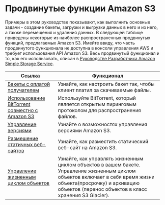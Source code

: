 # Продвинутые функции Amazon S3<a name="S3-gsg-AdvancedAmazonS3Features"></a>

Примеры в этом руководстве показывают, как выполнить основные задачи - создание бакеты, загрузки и выгрузки данных в него и из него, а также перемещения и удаления данных\. В следующей таблице приведены некоторые из наиболее распространенных продвинутых функций, предлагаемых Amazon S3\. Имейте ввиду, что часть продвинутого функционала не доступна в консоли управления AWS и требует использования API Amazon S3\. Весь продвинутый функционал и то, как его использовать, описан в [Руководстве Разработчика Amazon Simple Storage Service](https://docs.aws.amazon.com/AmazonS3/latest/dev/)\.


| Ссылка | Функционал | 
| --- | --- | 
| [Бакеты с оплатой получателем](https://docs.aws.amazon.com/AmazonS3/latest/dev/RequesterPaysBuckets.html) | Узнайте, как настроить бакет так, чтобы клиент платил за скачиваемые файлы\.  | 
| [Использование BitTorrent совместно с Amazon S3](https://docs.aws.amazon.com/AmazonS3/latest/dev/S3TorrentPublish.html)  | Используйте BitTorrent, который является открытым пиринговым протоколом для распространения файлов\.  | 
| [Управление версиями](https://docs.aws.amazon.com/AmazonS3/latest/dev/Versioning.html) | Узнайте о возможностях управления версиями Amazon S3\. | 
| [Размещение статичных веб-сайтов](https://docs.aws.amazon.com/AmazonS3/latest/dev/WebsiteHosting.html) | Узнайте, как разместить статический веб-сайт на Amazon S3\. | 
| [Управление жизненным циклом объектов](https://docs.aws.amazon.com/AmazonS3/latest/dev/object-lifecycle-mgmt.html) | Узнайте, как управлять жизненным циклом объектов в вашем бакете\. Управление жизненным циклом объектов включает в себя время жизни объекта(просрочку) и архивацию объектов \(перенос объектов в класс хранения S3 Glacier\)\. | 
